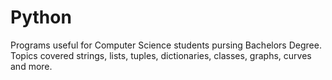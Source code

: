 # Python
Programs useful for Computer Science students pursing Bachelors Degree.
Topics covered strings, lists, tuples, dictionaries, classes, graphs, curves and more.
